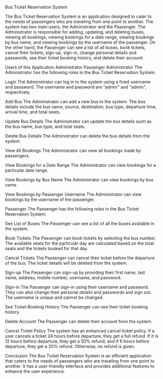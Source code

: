 Bus Ticket Reservation System

The Bus Ticket Reservation System is an application designed to cater to the needs of passengers who are traveling from one point to another. The system has two main users, the Administrator and the Passenger. The Administrator is responsible for adding, updating, and deleting buses, viewing all bookings, viewing bookings for a date range, viewing bookings by bus name, and viewing bookings by the username of the passenger. On the other hand, the Passenger can see a list of all buses, book tickets, cancel their tickets, sign-up, sign-in, change personal details and passwords, see their ticket booking history, and delete their account.

Users of this Application
Administrator
Passenger
Administrator
The Administrator has the following roles in the Bus Ticket Reservation System:

Login
The Administrator can log in to the system using a fixed username and password. The username and password are "admin" and "admin", respectively.

Add Bus
The Administrator can add a new bus to the system. The bus details include the bus name, source, destination, bus type, departure time, arrival time, and total seats.

Update Bus Details
The Administrator can update the bus details such as the bus name, bus type, and total seats.

Delete Bus Details
The Administrator can delete the bus details from the system.

View All Bookings
The Administrator can view all bookings made by passengers.

View Bookings for a Date Range
The Administrator can view bookings for a particular date range.

View Bookings by Bus Name
The Administrator can view bookings by bus name.

View Bookings by Passenger Username
The Administrator can view bookings by the username of the passenger.

Passenger
The Passenger has the following roles in the Bus Ticket Reservation System:

See List of Buses
The Passenger can see a list of all the buses available in the system.

Book Tickets
The Passenger can book tickets by selecting the bus number. The available seats for the particular day are calculated based on the total seats and the tickets booked for that day.

Cancel Tickets
The Passenger can cancel their ticket before the departure of the bus. The ticket details will be deleted from the system.

Sign-up
The Passenger can sign-up by providing their first name, last name, address, mobile number, username, and password.

Sign-in
The Passenger can sign-in using their username and password. They can also change their personal details and passwords and sign out. The username is unique and cannot be changed.

See Ticket Booking History
The Passenger can see their ticket booking history.

Delete Account
The Passenger can delete their account from the system.


Cancel Ticket Policy
The system has an enhanced cancel ticket policy. If a user cancels a ticket 24 hours before departure, they get a full refund. If it is 12 hours before departure, they get a 50% refund, and if 6 hours before departure, they get a 20% refund. Otherwise, no refund is given.


Conclusion
The Bus Ticket Reservation System is an efficient application that caters to the needs of passengers who are traveling from one point to another. It has a user-friendly interface and provides additional features to enhance the user experience.
   
